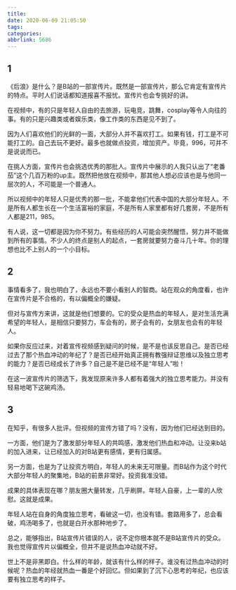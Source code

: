 ```yaml
---
title: 
date: 2020-06-09 21:05:50
tags: 
categories:
abbrlink: 5686
---
```

## 1
《后浪》是什么？是B站的一部宣传片。既然是一部宣传片，那么它肯定有宣传片的特点。平时人们说话都知道报喜不报忧。宣传片也会专挑好的讲。

<!--more-->

在视频中，有的只是年轻人自由的去旅游，玩电竞，跳舞，cosplay等令人向往的事。有的只是兴趣类或者娱乐类，像工作类的东西是见不到了。

因为人们喜欢他们的光鲜的一面，大部分人并不喜欢打工。如果有钱，打工是不可能打工的。自己去玩不更好。最多也就做点投资，增加资产。毕竟，996，可并不是说说而已。

在挑人方面，宣传片也会挑选优秀的那批人。宣传片中展示的人我只认出了“老番茄”这个几百万粉的up主。既然把他放在视频中，那其他人想必应该也是与他同一层次的人，不可能是一个普通人。

所以视频中的年轻人只是优秀的那一批，不能拿他们代表中国的大部分年轻人。不是所有人都生长在一个生活富裕的家庭，不是所有人家里都有好几套房，不是所有人都是211，985。

有人说，这一切都是因为你不努力。有些经历的人可能会突然醒悟，努力并不能做到所有的事情。不少人的终点是别人的起点，一套房就要努力奋斗几十年。你的理想也比不上别人的一个小目标。

## 2

事情看多了，我也明白了，永远也不要小看别人的智商。站在观众的角度看，也许在宣传片是不合格的，有以偏概全的嫌疑。

但对与宣传方来讲，这就是他们想要的。它的受众是热血的年轻人，是对生活充满希望的年轻人，是相信只要努力，车会有的，房子会有的，女朋友也会有的年轻人。

如果你反应过来，对着宣传视频感到疑问的时候，是不是也该反思自己。是否已经过去了那个热血冲动的年纪了？是否已经开始真正拥有教强辩证思维以及独立思考的能力？是否已经成长了许多？自己是不是已经不是“年轻人”啦！

在这一波宣传片的筛选下，我发现原来许多人都有着强大的独立思考能力。并没有轻易地喝下这碗鸡汤。

## 3

在知乎，有很多人批评。但视频的宣传方错了吗？没有，因为他们已经达到目的。

一方面，他们是为了激发部分年轻人的共鸣感，激发他们热血和冲动。让没来b站的加入进来，让已经加入的对B站更有感情，更有归属感。

另一方面，也是为了让投资方明白，年轻人的未来无可限量。而B站作为这个时代大部分年轻人的聚集地，B站的前景非常好。投资我准没错。

成果的具体表现在哪？朋友圈大量转发，几乎刷屏。年轻人自豪，上一辈的人欣慰。这就是成果。

年轻人站在自身的角度独立思考，看破这一切，也没有错。套路用多了，总会看破，鸡汤喝多了，也就是白开水那种地步了。

总之，能够指出，B站宣传片错误的人，说不定你根本就不是B站宣传片的受众。我也觉得宣传片以偏概全，但并不是说热血冲动就不好。

世上不是非黑即白。什么样的年龄，就该有什么样的样子。谁没有过热血冲动的时候呢？热血的年经就热血一番是个好回忆。但如果到了沉下心思考的年纪，也应该要有独立思考的样子。

